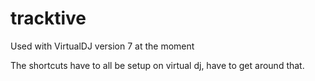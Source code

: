 # tracktive

Used with VirtualDJ version 7 at the moment

The shortcuts have to all be setup on virtual dj, have to get around that. 

